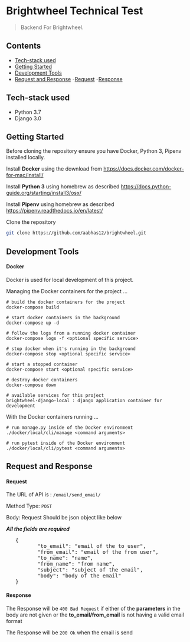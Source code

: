 # Brightwheel Technical Test
> Backend For Brightwheel.

## Contents
- [Tech-stack used](#tech-stack-used)
- [Getting Started](#getting-started)
- [Development Tools](#development-tools)
- [Request and Response](#request-and-response)
   -[Request](#1-request)
   -[Response](#1-response)
   


## Tech-stack used

- Python 3.7
- Django 3.0


## Getting Started

Before cloning the repository ensure you have Docker, Python 3, Pipenv installed locally.

Install **Docker** using the download from https://docs.docker.com/docker-for-mac/install/

Install **Python 3** using homebrew as described https://docs.python-guide.org/starting/install3/osx/

Install **Pipenv** using homebrew as described https://pipenv.readthedocs.io/en/latest/

Clone the repository
```sh
git clone https://github.com/aabhas12/brightwheel.git

```

## Development Tools

#### Docker

Docker is used for local development of this project.

Managing the Docker containers for the project ...

```
# build the docker containers for the project
docker-compose build

# start docker containers in the background
docker-compose up -d

# follow the logs from a running docker container
docker-compose logs -f <optional specific service>

# stop docker when it's running in the background
docker-compose stop <optional specific service>

# start a stopped container
docker-compose start <optional specific service>

# destroy docker containers
docker-compose down

# available services for this project
brightwheel-django-local : django application container for development
```

With the Docker containers running ...

```
# run manage.py inside of the Docker environment
./docker/local/cli/manage <command arguments>

# run pytest inside of the Docker environment
./docker/local/cli/pytest <command arguments>
```

## Request and Response

#### Request

The URL of API is : ```/email/send_email/```

Method Type: ``` POST ```

Body: Request Should be json object like below

***All the fields are required***
<pre>
   {
          "to_email": "email of the to user",
          "from_email": "email of the from user",
          "to_name": "name",
          "from_name": "from name",
          "subject": "subject of the email",
          "body": "body of the email"
   }
</pre>

#### Response

The Response will be ```400 Bad Request``` if either of the **parameters** in the body are not given or the **to_email/from_email** is not having a valid email format

The Response will be ```200 Ok``` when the email is send
